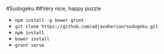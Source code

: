 #Sudogeku
##Very nice, happy puzzle

- `npm install -g bower grunt`
- `git clone https://github.com/adjavaherian/sudogeku.git`
- `npm install`
- `bower install`
- `grunt serve`

